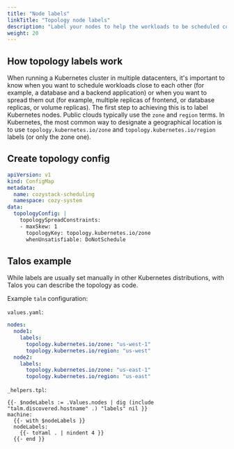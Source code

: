 ```yaml
---
title: "Node labels"
linkTitle: "Topology node labels"
description: "Label your nodes to help the workloads to be scheduled correctly"
weight: 20
---
```


## How topology labels work

When running a Kubernetes cluster in multiple datacenters, it's important to know when you want to schedule workloads
close to each other (for example, a database and a backend application) or when you want to spread them out (for
example, multiple replicas of frontend, or database replicas, or volume replicas). The first step to achieving this is
to label Kubernetes nodes. Public clouds typically use the `zone` and `region` terms. In Kubernetes, the most common way
to designate a geographical location is to use `topology.kubernetes.io/zone` and `topology.kubernetes.io/region`
labels (or only the zone one).

## Create topology config
```yaml
apiVersion: v1
kind: ConfigMap
metadata:
  name: cozystack-scheduling
  namespace: cozy-system
data:
  topologyConfig: |
    topologySpreadConstraints:
    - maxSkew: 1
      topologyKey: topology.kubernetes.io/zone
      whenUnsatisfiable: DoNotSchedule
```

## Talos example

While labels are usually set manually in other Kubernetes distributions, with Talos you can describe the topology as
code.

Example `talm` configuration:

`values.yaml`:

```yaml
nodes:
  node1:
    labels:
      topology.kubernetes.io/zone: "us-west-1"
      topology.kubernetes.io/region: "us-west"
  node2:
    labels:
      topology.kubernetes.io/zone: "us-east-1"
      topology.kubernetes.io/region: "us-east"
```

`_helpers.tpl`:

```helm
{{- $nodeLabels := .Values.nodes | dig (include "talm.discovered.hostname" .) "labels" nil }}
machine:
  {{- with $nodeLabels }}
  nodeLabels:
    {{- toYaml . | nindent 4 }}
  {{- end }}
```
